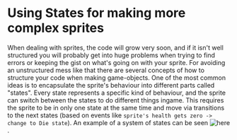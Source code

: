 # Using States for making more complex sprites

When dealing with sprites, the code will grow very soon, and if  it isn't well structured you will probably get into huge problems when trying to find errors
or keeping the gist on what's going on with your sprite. For avoiding an unstructured mess like that there are several concepts of how to structure your code
when making game-objects. One of the most common ideas is to encapsulate the sprite's behaviour into different parts called "states". Every state represents a 
specific kind of behaviour, and the sprite can switch between the states to do different things ingame. This requires the sprite to be in only one state at the same
time and move via transitions to the next states (based on events like ``sprite's health gets zero -> change to Die state``). An example of a system of states can be seen
![here](https://img1.daumcdn.net/thumb/R800x0/?scode=mtistory2&fname=https%3A%2F%2Ft1.daumcdn.net%2Fcfile%2Ftistory%2F277435395262C92A1C).
